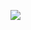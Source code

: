 [![](https://jitpack.io/v/InfantAjith96/Material3-Theme-Analyzer.svg)](https://jitpack.io/#InfantAjith96/Material3-Theme-Analyzer)

